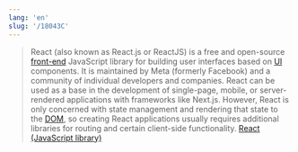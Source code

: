 ```yaml
---
lang: 'en'
slug: '/18043C'
---
```


> React (also known as React.js or ReactJS) is a free and open-source [front-end](./../.././docs/pages/Front-end.md) JavaScript library for building user interfaces based on [UI](./../.././docs/pages/UIUX.md) components. It is maintained by Meta (formerly Facebook) and a community of individual developers and companies. React can be used as a base in the development of single-page, mobile, or server-rendered applications with frameworks like Next.js. However, React is only concerned with state management and rendering that state to the [DOM](./../.././docs/pages/DOM.md), so creating React applications usually requires additional libraries for routing and certain client-side functionality. [React (JavaScript library)](<https://en.wikipedia.org/wiki/React_(JavaScript_library)>)

<head>
  <html lang="en-US"/>
</head>
